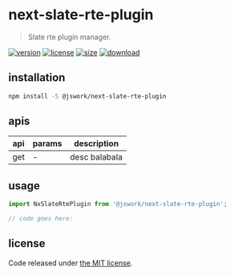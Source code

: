# next-slate-rte-plugin
> Slate rte plugin manager.

[![version][version-image]][version-url]
[![license][license-image]][license-url]
[![size][size-image]][size-url]
[![download][download-image]][download-url]

## installation
```bash
npm install -S @jswork/next-slate-rte-plugin
```

## apis
| api | params | description   |
|-----|--------|---------------|
| get | -      | desc balabala |

## usage
```js
import NxSlateRtePlugin from '@jswork/next-slate-rte-plugin';

// code goes here:
```

## license
Code released under [the MIT license](https://github.com/afeiship/next-slate-rte-plugin/blob/master/LICENSE.txt).

[version-image]: https://img.shields.io/npm/v/@jswork/next-slate-rte-plugin
[version-url]: https://npmjs.org/package/@jswork/next-slate-rte-plugin

[license-image]: https://img.shields.io/npm/l/@jswork/next-slate-rte-plugin
[license-url]: https://github.com/afeiship/next-slate-rte-plugin/blob/master/LICENSE.txt

[size-image]: https://img.shields.io/bundlephobia/minzip/@jswork/next-slate-rte-plugin
[size-url]: https://github.com/afeiship/next-slate-rte-plugin/blob/master/dist/next-slate-rte-plugin.min.js

[download-image]: https://img.shields.io/npm/dm/@jswork/next-slate-rte-plugin
[download-url]: https://www.npmjs.com/package/@jswork/next-slate-rte-plugin
